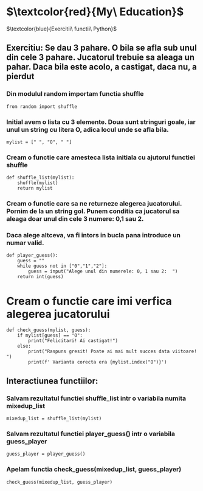 # $\textcolor{red}{My\ Education}$ 
$\textcolor{blue}{Exercitii\ functii\ Python\}$


## Exercitiu:  Se dau 3 pahare. O bila se afla sub unul din cele 3 pahare. Jucatorul trebuie sa aleaga un pahar. Daca bila este acolo, a castigat, daca nu, a pierdut

### Din modulul random importam functia shuffle
```
from random import shuffle
```

### Initial avem o lista cu 3 elemente. Doua sunt stringuri goale, iar unul un string cu litera **O**, adica locul unde se afla bila. 

```
mylist = [" ", "O", " "]
```

### Cream o functie care amesteca lista initiala cu ajutorul functiei shuffle

```
def shuffle_list(mylist):
    shuffle(mylist)
    return mylist
```

### Cream o functie care sa ne returneze alegerea jucatorului. Pornim de la un string gol. Punem conditia ca jucatorul sa aleaga doar unul din cele 3 numere: 0,1 sau 2.
### Daca alege altceva, va fi intors in bucla pana introduce un numar valid.


```
def player_guess():
    guess = ""
    while guess not in ["0","1","2"]:
        guess = input("Alege unul din numerele: 0, 1 sau 2:  ")
    return int(guess)
```

# Cream o functie care imi verfica alegerea jucatorului

```
def check_guess(mylist, guess):
    if mylist[guess] == "O":
        print("Felicitari! Ai castigat!")
    else:
        print("Raspuns gresit! Poate ai mai mult succes data viitoare! ")
        print(f' Varianta corecta era {mylist.index("O")}')
```

## Interactiunea functiilor:

### Salvam rezultatul functiei shuffle_list intr o variabila numita mixedup_list
```
mixedup_list = shuffle_list(mylist)
```

### Salvam rezultatul functiei player_guess() intr o variabila guess_player
```
guess_player = player_guess()
```
### Apelam functia check_guess(mixedup_list, guess_player)
```
check_guess(mixedup_list, guess_player)
```
